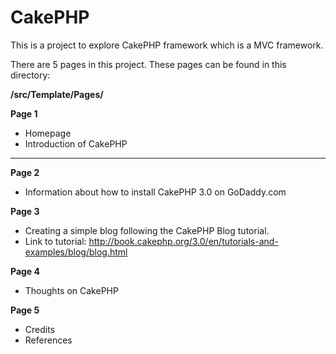 # CakePHP

This is a project to explore CakePHP framework which is a MVC framework.

There are 5 pages in this project. These pages can be found in this directory:

**/src/Template/Pages/**

**Page 1**
- Homepage
- Introduction of CakePHP

---------------------

**Page 2**
- Information about how to install CakePHP 3.0 on GoDaddy.com

**Page 3**
- Creating a simple blog following the CakePHP Blog tutorial.
- Link to tutorial: http://book.cakephp.org/3.0/en/tutorials-and-examples/blog/blog.html

**Page 4**
- Thoughts on CakePHP

**Page 5**
- Credits
- References
